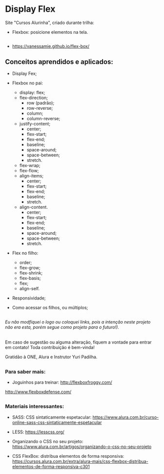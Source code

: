 # Display Flex

Site "Cursos Alurinha", criado durante trilha:
- Flexbox: posicione elementos na tela.

##

- https://vanessamie.github.io/flex-box/

##

## Conceitos aprendidos e aplicados:

- Display Fex;

- Flexbox no pai:
  - display: flex;
  - flex-direction;
    - row (padrão);
    - row-reverse;
    - column;
    - column-reverse;
  - justify-content;
    - center;
    - flex-start;
    - flex-end;
    - baseline;
    - space-around;
    - space-between;
    - stretch.
  - flex-wrap;
  - flex-flow;
  - align-items;
    - center;
    - flex-start;
    - flex-end;
    - baseline;
    - stretch.
  - align-content.
    - center;
    - flex-start;
    - flex-end;
    - baseline;
    - space-around;
    - space-between;
    - stretch.
  
- Flex no filho:
  - order;
  - flex-grow;
  - flex-shrink;
  - flex-basis;
  - flex;
  - align-self.

- Responsividade;
- Como acessar os filhos, ou múltiplos;



##

###### Eu não modfiquei o logo ou coloquei links, pois a intenção neste projeto não era esta, porém segue como projeto para o futuro!).

##

Em caso de sugestão ou alguma alteração, fiquem a vontade para entrar em contato! Toda contribuição é bem-vinda!

Gratidão à ONE, Alura e Instrutor Yuri Padilha.

##

### Para saber mais:

- Joguinhos para treinar:
http://flexboxfroggy.com/

http://www.flexboxdefense.com/

##

### Materiais interessantes:

- SASS: CSS sintaticamente espetacular:
https://www.alura.com.br/curso-online-sass-css-sintaticamente-espetacular

- LESS:
https://lesscss.org/

- Organizando o CSS no seu projeto:
https://www.alura.com.br/artigos/organizando-o-css-no-seu-projeto

- CSS FlexBox: distribua elementos de forma responsiva:
https://cursos.alura.com.br/extra/alura-mais/css-flexbox-distribua-elementos-de-forma-responsiva-c301


